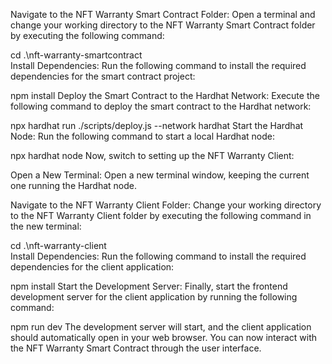 Navigate to the NFT Warranty Smart Contract Folder:
Open a terminal and change your working directory to the NFT Warranty Smart Contract folder by executing the following command:

cd .\nft-warranty-smartcontract\
Install Dependencies:
Run the following command to install the required dependencies for the smart contract project:

npm install
Deploy the Smart Contract to the Hardhat Network:
Execute the following command to deploy the smart contract to the Hardhat network:

npx hardhat run ./scripts/deploy.js --network hardhat
Start the Hardhat Node:
Run the following command to start a local Hardhat node:

npx hardhat node
Now, switch to setting up the NFT Warranty Client:

Open a New Terminal:
Open a new terminal window, keeping the current one running the Hardhat node.

Navigate to the NFT Warranty Client Folder:
Change your working directory to the NFT Warranty Client folder by executing the following command in the new terminal:


cd .\nft-warranty-client\
Install Dependencies:
Run the following command to install the required dependencies for the client application:

npm install
Start the Development Server:
Finally, start the frontend development server for the client application by running the following command:

npm run dev
The development server will start, and the client application should automatically open in your web browser. You can now interact with the NFT Warranty Smart Contract through the user interface.